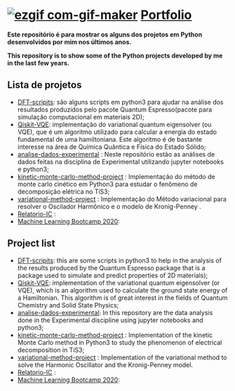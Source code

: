 # [![ezgif com-gif-maker](https://user-images.githubusercontent.com/69605680/161603933-251e088f-3b8f-4ca1-91a5-d9d5fe15061e.gif)](https://github.com/lipetik/portfolio) [Portfolio](https://github.com/lipetik/portfolio) 

**Este repositório é para mostrar os alguns dos projetos em Python desenvolvidos por mim nos últimos anos.**

**This repository is to show some of the Python projects developed by me in the last few years.**

## Lista de projetos ##
* [<ins>DFT-scripits</ins>](https://github.com/lipetik/portfolio/tree/main/DFT-scripts): são alguns scripts em python3 para ajudar na análise dos resultados produzidos pelo pacote Quantum Espresso(pacote para simulação computacional em materiais 2D);
* [<ins>Qiskit-VQE</ins>](https://github.com/lipetik/portfolio/tree/main/Qiskit-VQE): implementação do variational quantum eigensolver (ou VQE), que é um algoritmo utilizado para calcular a energia do estado fundamental de uma hamiltoniana. Este algoritmo é de bastante interesse na área de Química Quântica e Física do Estado Sólido;
* [<ins>analise-dados-experimental</ins>](https://github.com/lipetik/portfolio/tree/main/analise-dados-experimental) : Neste repositório estão as análises de dados feitas na disciplina de Experimental utilizando jupyter notebooks e python3;
* [<ins>kinetic-monte-carlo-method-project</ins>](https://github.com/lipetik/portfolio/tree/main/kinetic-monte-carlo-method-project) : Implementação do método de monte carlo cinético em Python3 para estudar o fenômeno de decomposição elétrica no TiS3;
* [<ins>variational-method-project</ins>](https://github.com/lipetik/portfolio/tree/main/variational-method-project) : Implementação do Método variacional para resolver o Oscilador Harmônico e o modelo de Kronig-Penney .
* [<ins>Relatorio-IC</ins>](https://github.com/lipetik/portfolio/tree/main/Relatorio-IC) :
* [<ins> Machine Learning Bootcamp 2020</ins>](https://github.com/lipetik/portfolio/tree/main/ML_bootcamp_2020):


## Project list ##
* [<ins>DFT-scripits</ins>](https://github.com/lipetik/portfolio/tree/main/DFT-scripts): this are some scripts in python3 to help in the analysis of the results produced by the Quantum Espresso package that is a package used to simulate and predict properties of 2D materials);
* [<ins>Qiskit-VQE</ins>](https://github.com/lipetik/portfolio/tree/main/Qiskit-VQE): implementation of the variational quantum eigensolver (or VQE), which is an algorithm used to calculate the ground state energy of a Hamiltonian. This algorithm is of great interest in the fields of Quantum Chemistry and Solid State Physics;
* [<ins>analise-dados-experimental</ins>](https://github.com/lipetik/portfolio/tree/main/analise-dados-experimental): In this repository are the data analysis done in the Experimental discipline using jupyter notebooks and python3;
*  [<ins>kinetic-monte-carlo-method-project</ins>](https://github.com/lipetik/portfolio/tree/main/kinetic-monte-carlo-method-project) : Implementation of the kinetic Monte Carlo method in Python3 to study the phenomenon of electrical decomposition in TiS3;
* [<ins>variational-method-project</ins>](https://github.com/lipetik/portfolio/tree/main/variational-method-project) : Implementation of the variational method to solve the Harmonic Oscillator and the Kronig-Penney model.
* [<ins>Relatorio-IC</ins>](https://github.com/lipetik/portfolio/tree/main/Relatorio-IC) :
* [<ins> Machine Learning Bootcamp 2020</ins>](https://github.com/lipetik/portfolio/tree/main/ML_bootcamp_2020):
